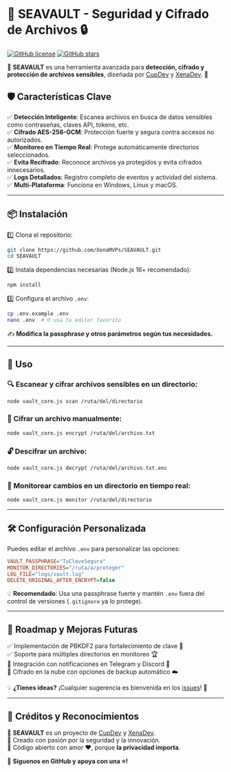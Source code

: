 
# 🚀 SEAVAULT - Seguridad y Cifrado de Archivos 🔒

[![GitHub license](https://img.shields.io/github/license/XenaMVPs/SEAVAULT)](LICENSE)
[![GitHub stars](https://img.shields.io/github/stars/XenaMVPs/SEAVAULT?style=social)](https://github.com/XenaMVPs/SEAVAULT/stargazers)

🔐 **SEAVAULT** es una herramienta avanzada para **detección, cifrado y protección de archivos sensibles**, diseñada por [CupDev](https://github.com/Cuppdev) y [XenaDev](https://github.com/XenaMVPs). 🚀

## 🛡️ Características Clave

✅ **Detección Inteligente**: Escanea archivos en busca de datos sensibles como contraseñas, claves API, tokens, etc.  
✅ **Cifrado AES-256-GCM**: Protección fuerte y segura contra accesos no autorizados.  
✅ **Monitoreo en Tiempo Real**: Protege automáticamente directorios seleccionados.  
✅ **Evita Recifrado**: Reconoce archivos ya protegidos y evita cifrados innecesarios.  
✅ **Logs Detallados**: Registro completo de eventos y actividad del sistema.  
✅ **Multi-Plataforma**: Funciona en Windows, Linux y macOS.  

---

## 📦 Instalación

1️⃣ Clona el repositorio:

```bash
git clone https://github.com/XenaMVPs/SEAVAULT.git
cd SEAVAULT
```

2️⃣ Instala dependencias necesarias (Node.js 16+ recomendado):

```bash
npm install
```

3️⃣ Configura el archivo `.env`:

```bash
cp .env.example .env
nano .env  # O usa tu editor favorito
```

✍️ **Modifica la passphrase y otros parámetros según tus necesidades.**

---

## 🚀 Uso

### 🔍 Escanear y cifrar archivos sensibles en un directorio:

```bash
node vault_core.js scan /ruta/del/directorio
```

### 🔐 Cifrar un archivo manualmente:

```bash
node vault_core.js encrypt /ruta/del/archivo.txt
```

### 🔓 Descifrar un archivo:

```bash
node vault_core.js decrypt /ruta/del/archivo.txt.enc
```

### 📡 Monitorear cambios en un directorio en tiempo real:

```bash
node vault_core.js monitor /ruta/del/directorio
```

---

## 🛠️ Configuración Personalizada

Puedes editar el archivo `.env` para personalizar las opciones:

```ini
VAULT_PASSPHRASE="TuClaveSegura"
MONITOR_DIRECTORIES="/ruta/a/proteger"
LOG_FILE="logs/vault.log"
DELETE_ORIGINAL_AFTER_ENCRYPT=false
```

💡 **Recomendado**: Usa una passphrase fuerte y mantén `.env` fuera del control de versiones (`.gitignore` ya lo protege).

---

## 🎯 Roadmap y Mejoras Futuras

✅ Implementación de PBKDF2 para fortalecimiento de clave 🔑  
✅ Soporte para múltiples directorios en monitoreo 🏆  
🚧 Integración con notificaciones en Telegram y Discord 📢  
🚧 Cifrado en la nube con opciones de backup automático ☁️  

💡 **¿Tienes ideas?** ¡Cualquier sugerencia es bienvenida en los [issues](https://github.com/XenaMVPs/SEAVAULT/issues)! 🎯

---

## 💜 Créditos y Reconocimientos

🔹 **SEAVAULT** es un proyecto de [CupDev](https://github.com/Cuppdev) y [XenaDev](https://github.com/XenaMVPs).  
🔹 Creado con pasión por la seguridad y la innovación.  
🔹 Código abierto con amor ❤️, porque **la privacidad importa**.  

📢 **Síguenos en GitHub y apoya con una ⭐!**  

